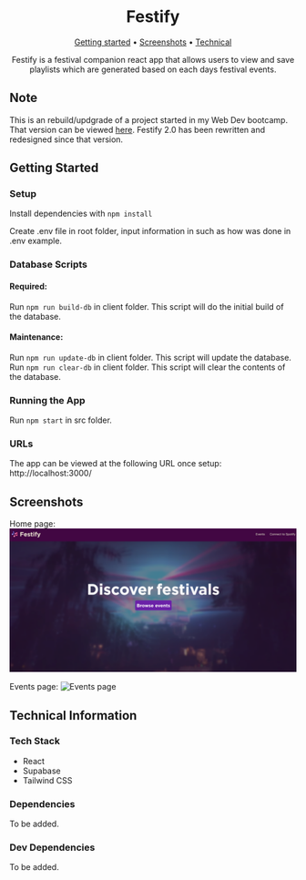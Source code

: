 <div align="center">

# Festify
[Getting started](#getting-started) •
[Screenshots](#screenshots) •
[Technical](#technical-information) 

Festify is a festival companion react app that allows users to view and save playlists which are generated based on each days festival events.

</div>

## Note
This is an rebuild/updgrade of a project started in my Web Dev bootcamp. That version can be viewed [here](https://github.com/yobazy/festify). Festify 2.0 has been rewritten and redesigned since that version.

## Getting Started
### Setup
Install dependencies with `npm install`

Create .env file in root folder, input information in such as how was done in .env example.

### Database Scripts
#### Required:
Run `npm run build-db` in client folder. This script will do the initial build of the database.

#### Maintenance:
Run `npm run update-db` in client folder. This script will update the database.
Run `npm run clear-db` in client folder. This script will clear the contents of the database.

### Running the App 
Run `npm start` in src folder.

### URLs
The app can be viewed at the following URL once setup:
http://localhost:3000/

## Screenshots
Home page:
![Home page](https://github.com/yobazy/festify-2.0/blob/master/screenshots/home.png?raw=true)

Events page:
![Events page](https://github.com/youthbazzy/festify-2.0/blob/master/screenshots/events.png?raw=true)

<!-- Event page:
![Event page](https://github.com/youthbazzy/festify-2.0/blob/master/screenshots/event.png?raw=true) -->

## Technical Information
### Tech Stack 
- React
- Supabase 
- Tailwind CSS

### Dependencies
To be added. 

### Dev Dependencies 
To be added.
